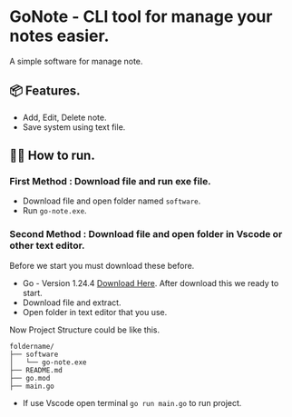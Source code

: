 # GoNote - CLI tool for manage your notes easier.

A simple software for manage note.

## 📦 Features.

- Add, Edit, Delete note.
- Save system using text file.

## 🏃‍♂️ How to run.

### First Method : Download file and run exe file.
- Download file and open folder named ```software```.
- Run ```go-note.exe```.

### Second Method : Download file and open folder in Vscode or other text editor.
Before we start you must download these before.
- Go - Version 1.24.4 [Download Here](https://go.dev/dl/).
After download this we ready to start.
- Download file and extract.
- Open folder in text editor that you use.

Now Project Structure could be like this.

```
foldername/
├── software
│   └── go-note.exe
├── README.md
├── go.mod
├── main.go
 ```

- If use Vscode open terminal ```go run main.go``` to run project.
